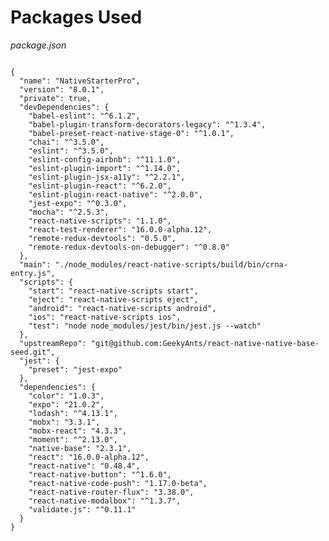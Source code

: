 # Packages Used

_package.json_

<pre class="line-numbers"><code class="language-json">
{
  "name": "NativeStarterPro",
  "version": "8.0.1",
  "private": true,
  "devDependencies": {
    "babel-eslint": "^6.1.2",
    "babel-plugin-transform-decorators-legacy": "^1.3.4",
    "babel-preset-react-native-stage-0": "^1.0.1",
    "chai": "^3.5.0",
    "eslint": "^3.5.0",
    "eslint-config-airbnb": "^11.1.0",
    "eslint-plugin-import": "^1.14.0",
    "eslint-plugin-jsx-a11y": "^2.2.1",
    "eslint-plugin-react": "^6.2.0",
    "eslint-plugin-react-native": "^2.0.0",
    "jest-expo": "^0.3.0",
    "mocha": "^2.5.3",
    "react-native-scripts": "1.1.0",
    "react-test-renderer": "16.0.0-alpha.12",
    "remote-redux-devtools": "0.5.0",
    "remote-redux-devtools-on-debugger": "^0.8.0"
  },
  "main": "./node_modules/react-native-scripts/build/bin/crna-entry.js",
  "scripts": {
    "start": "react-native-scripts start",
    "eject": "react-native-scripts eject",
    "android": "react-native-scripts android",
    "ios": "react-native-scripts ios",
    "test": "node node_modules/jest/bin/jest.js --watch"
  },
  "upstreamRepo": "git@github.com:GeekyAnts/react-native-native-base-seed.git",
  "jest": {
    "preset": "jest-expo"
  },
  "dependencies": {
    "color": "1.0.3",
    "expo": "21.0.2",
    "lodash": "^4.13.1",
    "mobx": "3.3.1",
    "mobx-react": "4.3.3",
    "moment": "^2.13.0",
    "native-base": "2.3.1",
    "react": "16.0.0-alpha.12",
    "react-native": "0.48.4",
    "react-native-button": "^1.6.0",
    "react-native-code-push": "1.17.0-beta",
    "react-native-router-flux": "3.38.0",
    "react-native-modalbox": "^1.3.7",
    "validate.js": "^0.11.1"
  }
}
</code></pre>
